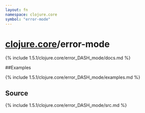 ```yaml
---
layout: fn
namespace: clojure.core
symbol: "error-mode"
---
```


# [clojure.core](../)/error-mode

{% include 1.5.1/clojure.core/error_DASH_mode/docs.md %}

##Examples

{% include 1.5.1/clojure.core/error_DASH_mode/examples.md %}
## Source
{% include 1.5.1/clojure.core/error_DASH_mode/src.md %}

